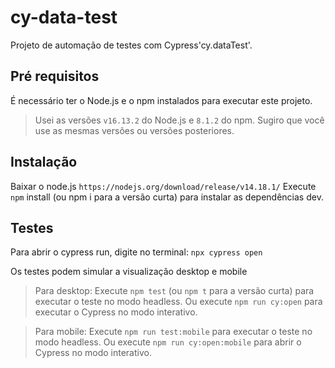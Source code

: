  # cy-data-test

 Projeto de automação de testes com Cypress'cy.dataTest'.

 ## Pré requisitos

 É necessário ter o Node.js e o npm instalados para executar este projeto.

 > Usei as versões `v16.13.2` do Node.js e `8.1.2` do npm. Sugiro que você use as mesmas versões ou versões posteriores.

 ## Instalação
Baixar o node.js  `https://nodejs.org/download/release/v14.18.1/`
 Execute `npm` install (ou npm i para a versão curta) para instalar as dependências dev.

 ## Testes

 Para abrir o cypress run, digite no terminal: `npx cypress open`

 Os testes podem simular a visualização desktop e mobile
 
 > Para desktop:
 Execute `npm test` (ou `npm t` para a versão curta) para executar o teste no modo headless.
 Ou execute `npm run cy:open` para executar o Cypress no modo interativo.

 > Para mobile:
 Execute `npm run test:mobile` para executar o teste no modo headless.
 Ou execute `npm run cy:open:mobile` para abrir o Cypress no modo interativo.
